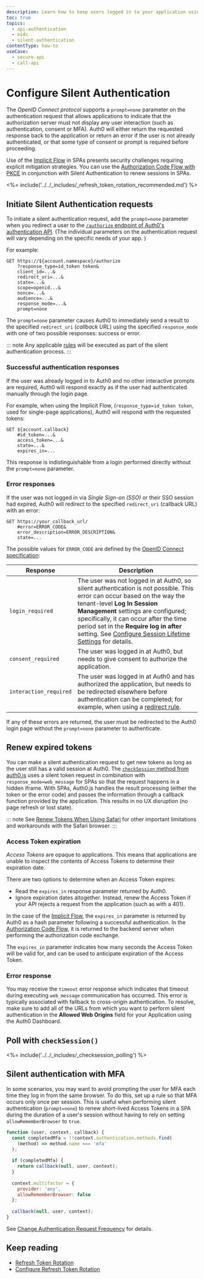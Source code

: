 ```yaml
---
description: Learn how to keep users logged in to your application using silent authentication.
toc: true
topics:
  - api-authentication
  - oidc
  - silent-authentication
contentType: how-to
useCase:
  - secure-api
  - call-api
---
```


# Configure Silent Authentication

The <dfn data-key="openid">OpenID Connect protocol</dfn> supports a `prompt=none` parameter on the authentication request that allows applications to indicate that the authorization server must not display any user interaction (such as authentication, consent or MFA). Auth0 will either return the requested response back to the application or return an error if the user is not already authenticated, or that some type of consent or prompt is required before proceeding.

Use of the [Implicit Flow](/flows/concepts/implicit) in SPAs presents security challenges requiring explicit mitigation strategies. You can use the [Authorization Code Flow with PKCE](/flows/concepts/auth-code-pkce) in conjunction with Silent Authentication to renew sessions in SPAs.

<%= include('../../_includes/_refresh_token_rotation_recommended.md') %>

## Initiate Silent Authentication requests

To initiate a silent authentication request, add the `prompt=none` parameter when you redirect a user to the [`/authorize` endpoint of Auth0's authentication API](/api/authentication#authorize-application). (The individual parameters on the authentication request will vary depending on the specific needs of your app.
)

For example:

```text
GET https://${account.namespace}/authorize
    ?response_type=id_token token&
    client_id=...&
    redirect_uri=...&
    state=...&
    scope=openid...&
    nonce=...&
    audience=...&
    response_mode=...&
    prompt=none
```

The `prompt=none` parameter causes Auth0 to immediately send a result to the specified `redirect_uri` (<dfn data-key="callback">callback URL</dfn>) using the specified `response_mode` with one of two possible responses: success or error. 

::: note
Any applicable [rules](/rules) will be executed as part of the silent authentication process.
:::

### Successful authentication responses

If the user was already logged in to Auth0 and no other interactive prompts are required, Auth0 will respond exactly as if the user had authenticated manually through the login page.

For example, when using the Implicit Flow, (`response_type=id_token token`, used for single-page applications), Auth0 will respond with the requested tokens:

```text
GET ${account.callback}
    #id_token=...&
    access_token=...&
    state=...&
    expires_in=...
```

This response is indistinguishable from a login performed directly without the `prompt=none` parameter.

### Error responses

If the user was not logged in via <dfn data-key="single-sign-on">Single Sign-on (SSO)</dfn> or their SSO session had expired, Auth0 will redirect to the specified `redirect_uri` (callback URL) with an error:

```
GET https://your_callback_url/
    #error=ERROR_CODE&
    error_description=ERROR_DESCRIPTION&
    state=...
```

The possible values for `ERROR_CODE` are defined by the [OpenID Connect specification](https://openid.net/specs/openid-connect-core-1_0.html#AuthError):

| Response | Description |
| -- | -- |
| `login_required` | The user was not logged in at Auth0, so silent authentication is not possible. This error can occur based on the way the tenant-level **Log In Session Management** settings are configured; specifically, it can occur after the time period set in the **Require log in after** setting. See [Configure Session Lifetime Settings](/dashboard/guides/tenants/configure-session-lifetime-settings) for details. |
| `consent_required` | The user was logged in at Auth0, but needs to give consent to authorize the application. |
| `interaction_required` | The user was logged in at Auth0 and has authorized the application, but needs to be redirected elsewhere before authentication can be completed; for example, when using a [redirect rule](/rules/redirect). |

If any of these errors are returned, the user must be redirected to the Auth0 login page without the `prompt=none` parameter to authenticate.

## Renew expired tokens

You can make a silent authentication request to get new tokens as long as the user still has a valid session at Auth0. The [`checkSession` method from auth0.js](/libraries/auth0js#using-checksession-to-acquire-new-tokens) uses a silent token request in combination with `response_mode=web_message` for SPAs so that the request happens in a hidden iframe. With SPAs, Auth0.js handles the result processing (either the token or the error code) and passes the information through a callback function provided by the application. This results in no UX disruption (no page refresh or lost state).

::: note
See [Renew Tokens When Using Safari](/api-auth/token-renewal-in-safari) for other important limitations and workarounds with the Safari browser. 
:::

### Access Token expiration

<dfn data-key="access-token">Access Tokens</dfn> are opaque to applications. This means that applications are unable to inspect the contents of Access Tokens to determine their expiration date.

There are two options to determine when an Access Token expires:

* Read the `expires_in` response parameter returned by Auth0.
* Ignore expiration dates altogether. Instead, renew the Access Token if your API rejects a request from the application (such as with a 401).

In the case of the [Implicit Flow](/flows/concepts/implicit), the `expires_in` parameter is returned by Auth0 as a hash parameter following a successful authentication. In the [Authorization Code Flow](/flows/concepts/auth-code), it is returned to the backend server when performing the authorization code exchange.

The `expires_in` parameter indicates how many seconds the Access Token will be valid for, and can be used to anticipate expiration of the Access Token.

### Error response

You may receive the `timeout` error response which indicates that timeout during executing `web_message` communication has occurred. This error is typically associated with fallback to cross-origin authentication. To resolve, make sure to add all of the URLs from which you want to perform silent authentication in the **Allowed Web Origins** field for your Application using the Auth0 Dashboard.

## Poll with `checkSession()`

<%= include('../../_includes/_checksession_polling') %>

## Silent authentication with MFA

In some scenarios, you may want to avoid prompting the user for MFA each time they log in from the same browser. To do this, set up a rule so that MFA occurs only once per session. This is useful when performing silent authentication (`prompt=none`) to renew short-lived Access Tokens in a SPA during the duration of a user's session without having to rely on setting `allowRememberBrowser` to `true`.

```js
function (user, context, callback) {
  const completedMfa = !!context.authentication.methods.find(
    (method) => method.name === 'mfa'
  );
 
  if (completedMfa) {
    return callback(null, user, context);
  }
 
  context.multifactor = {
    provider: 'any',
    allowRememberBrowser: false
  };
 
  callback(null, user, context);
}
```

See [Change Authentication Request Frequency](/mfa/guides/customize-mfa-universal-login#change-authentication-request-frequency) for details.

## Keep reading

* [Refresh Token Rotation](/tokens/concepts/refresh-token-rotation)
* [Configure Refresh Token Rotation](/tokens/guides/configure-refresh-token-rotation)


